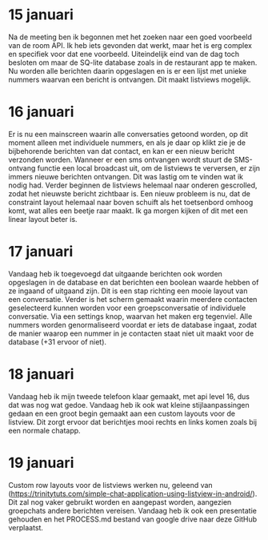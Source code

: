 # 15 januari
Na de meeting ben ik begonnen met het zoeken naar een goed voorbeeld van de room API. Ik heb iets gevonden dat werkt, maar het is erg complex en specifiek voor dat ene voorbeeld. Uiteindelijk eind van de dag toch besloten om maar de SQ-lite database zoals in de restaurant app te maken. Nu worden alle berichten daarin opgeslagen en is er een lijst met unieke nummers waarvan een bericht is ontvangen. Dit maakt listviews mogelijk. 
# 16 januari
Er is nu een mainscreen waarin alle conversaties getoond worden, op dit moment alleen met individuele nummers, en als je daar op klikt zie je de bijbehorende berichten van dat contact, en kan er een nieuw bericht verzonden worden. Wanneer er een sms ontvangen wordt stuurt de SMS-ontvang functie een local broadcast uit, om de listviews te verversen, er zijn immers nieuwe berichten ontvangen. Dit was lastig om te vinden wat ik nodig had. 
Verder beginnen de listviews helemaal naar onderen gescrolled, zodat het nieuwste bericht zichtbaar is.  Een nieuw probleem is nu, dat de constraint layout helemaal naar boven schuift als het toetsenbord omhoog komt, wat alles een beetje raar maakt. Ik ga morgen kijken of dit met een linear layout beter is. 
# 17 januari
Vandaag heb ik toegevoegd dat uitgaande berichten ook worden opgeslagen in de database en dat berichten een boolean waarde hebben of ze ingaand of uitgaand zijn. Dit is een stap richting een mooie layout van een conversatie.
Verder is het scherm gemaakt waarin meerdere contacten geselecteerd kunnen worden voor een groepsconversatie of individuele conversatie. Via een settings knop, waarvan het maken erg tegenviel. Alle nummers worden genormaliseerd voordat er iets de database ingaat, zodat de manier waarop een nummer in je contacten staat niet uit maakt voor de database (+31 ervoor of niet).
# 18 januari
Vandaag heb ik mijn tweede telefoon klaar gemaakt, met api level 16, dus dat was nog wat gedoe. 
 Vandaag heb ik ook  wat kleine stijlaanpassingen gedaan en een groot begin gemaakt aan een custom layouts voor de listview. Dit zorgt ervoor dat berichtjes mooi rechts en links komen zoals bij een normale chatapp. 
# 19 januari
Custom row layouts voor de listviews werken nu, geleend van (https://trinitytuts.com/simple-chat-application-using-listview-in-android/). Dit zal nog vaker gebruikt worden en aangepast worden, aangezien groepchats andere berichten vereisen. Vandaag heb ik ook een presentatie gehouden en het PROCESS.md bestand van google drive naar deze GitHub verplaatst. 